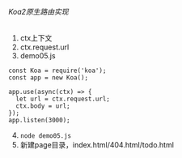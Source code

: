 ###### Koa2原生路由实现
1. ctx上下文
2. ctx.request.url
3. demo05.js
```
const Koa = require('koa');
const app = new Koa();

app.use(async(ctx) => {
  let url = ctx.request.url;
  ctx.body = url;
});
app.listen(3000);
```
4. `node demo05.js`
5. 新建page目录，index.html/404.html/todo.html